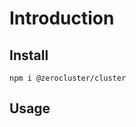# Introduction

<!-- Tell about the project -->

## Install

```shell
npm i @zerocluster/cluster
```

## Usage

<!-- Tell about how to use the project, give code examples -->
